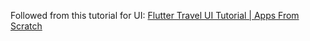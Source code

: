 Followed from this tutorial for UI:  [Flutter Travel UI Tutorial | Apps From Scratch](https://youtu.be/CSa6Ocyog4U)
